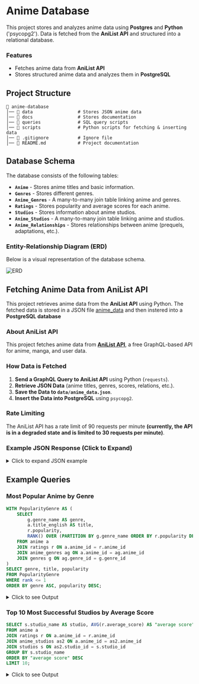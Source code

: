 # Anime Database

This project stores and analyzes anime data using **Postgres** and **Python** ('psycopg2'). Data is fetched from the **AniList API** and structured into a relational database.

### Features
- Fetches anime data from **AniList API**
- Stores structured anime data and analyzes them in **PostgreSQL**

## Project Structure
```
📂 anime-database
│── 📁 data                 # Stores JSON anime data
│── 📁 docs                 # Stores documentation
│── 📁 queries              # SQL query scripts
│── 📁 scripts              # Python scripts for fetching & inserting data
│── 📄 .gitignore           # Ignore file
│── 📄 README.md            # Project documentation
```


## Database Schema
The database consists of the following tables:

- **`Anime`** - Stores anime titles and basic information.
- **`Genres`** - Stores different genres.
- **`Anime_Genres`** - A many-to-many join table linking anime and genres.
- **`Ratings`** - Stores popularity and average scores for each anime.
- **`Studios`** - Stores information about anime studios.
- **`Anime_Studios`** - A many-to-many join table linking anime and studios.
- **`Anime_Relationships`** - Stores relationships between anime (prequels, adaptations, etc.).

### Entity-Relationship Diagram (ERD)
Below is a visual representation of the database schema.

![ERD](https://private-user-images.githubusercontent.com/176351286/407717372-348c5cc8-d5e3-4747-9a10-4808eb98d522.png?jwt=eyJhbGciOiJIUzI1NiIsInR5cCI6IkpXVCJ9.eyJpc3MiOiJnaXRodWIuY29tIiwiYXVkIjoicmF3LmdpdGh1YnVzZXJjb250ZW50LmNvbSIsImtleSI6ImtleTUiLCJleHAiOjE3MzgxNTEzOTMsIm5iZiI6MTczODE1MTA5MywicGF0aCI6Ii8xNzYzNTEyODYvNDA3NzE3MzcyLTM0OGM1Y2M4LWQ1ZTMtNDc0Ny05YTEwLTQ4MDhlYjk4ZDUyMi5wbmc_WC1BbXotQWxnb3JpdGhtPUFXUzQtSE1BQy1TSEEyNTYmWC1BbXotQ3JlZGVudGlhbD1BS0lBVkNPRFlMU0E1M1BRSzRaQSUyRjIwMjUwMTI5JTJGdXMtZWFzdC0xJTJGczMlMkZhd3M0X3JlcXVlc3QmWC1BbXotRGF0ZT0yMDI1MDEyOVQxMTQ0NTNaJlgtQW16LUV4cGlyZXM9MzAwJlgtQW16LVNpZ25hdHVyZT1hYTg5NzBlNzAxNGNlNTgxM2Q3MWY0Zjk5MmVkYjkwOGYxYzA4NTRkY2YyMDI0ZGE5MDA5ZGU5NTA0YjVjNGRlJlgtQW16LVNpZ25lZEhlYWRlcnM9aG9zdCJ9.8C6saRW-SL0jlEW0JomPix6E1p-XyIGpJj1_rm8551Y)

## Fetching Anime Data from AniList API
This project retrieves anime data from the **AniList API** using Python. The fetched data is stored in a JSON file [anime_data]('data/anime_data.json') and then instered into a **PostgreSQL database**

### About AniList API
This project fetches anime data from **[AniList API](https://docs.anilist.co/)**, a free GraphQL-based API for anime, manga, and user data.

### How Data is Fetched
1. **Send a GraphQL Query to AniList API** using Python (`requests`).
2. **Retrieve JSON Data** (anime titles, genres, scores, relations, etc.).
3. **Save the Data to `data/anime_data.json`**.
4. **Insert the Data into PostgreSQL** using `psycopg2`.

### Rate Limiting
The AniList API has a rate limit of 90 requests per minute **(currently, the API is in a degraded state and is limited to 30 requests per minute)**.

### Example JSON Response (Click to Expand)
<details>
    <summary>Click to expand JSON example</summary>
    
```json
{
    "id": 98478,
    "title": {
        "romaji": "3-gatsu no Lion 2",
        "english": "March comes in like a lion Season 2"
    },
    "genres": ["Drama", "Slice of Life"],
    "episodes": 22,
    "averageScore": 89,
    "popularity": 114660,
    "status": "FINISHED",
    "startDate": {
        "year": 2017,
        "month": 10,
        "day": 14
    },
    "studios": {
        "nodes": [
            { "name": "Shaft" },
            { "name": "Aniplex" }
        ]
    },
    "relations": {
        "edges": [
            { "relationType": "PREQUEL", "node": { "title": { "romaji": "3-gatsu no Lion" } } },
            { "relationType": "ADAPTATION", "node": { "title": { "romaji": "3-gatsu no Lion" } } },
            { "relationType": "OTHER", "node": { "title": { "romaji": "I AM STANDING" } } }
        ]
    }
}
```

</details>

## Example Queries

### Most Popular Anime by Genre
```sql
WITH PopularityGenre AS (
	SELECT 
		g.genre_name AS genre,
		a.title_english AS title,
		r.popularity,
		RANK() OVER (PARTITION BY g.genre_name ORDER BY r.popularity DESC)
	FROM anime a
	JOIN ratings r ON a.anime_id = r.anime_id
	JOIN anime_genres ag ON a.anime_id = ag.anime_id
	JOIN genres g ON ag.genre_id = g.genre_id
)
SELECT genre, title, popularity
FROM PopularityGenre 
WHERE rank <= 1
ORDER BY genre ASC, popularity DESC;
```

<details>
    <summary>Click to see Output</summary>

| genre           | title                          | popularity |
|---------------|---------------------------------|------------|
| Action        | Attack on Titan                | 835,234    |
| Adventure     | Demon Slayer: Kimetsu no Yaiba | 791,871    |
| Comedy       | My Hero Academia               | 715,098    |
| Drama        | Attack on Titan                | 835,234    |
| Ecchi        | No Game, No Life               | 455,472    |
| Fantasy      | Attack on Titan                | 835,234    |
| Horror       | Tokyo Ghoul                    | 600,389    |
| Mahou Shoujo | Puella Magi Madoka Magica      | 263,184    |
| Mecha        | DARLING in the FRANXX          | 405,397    |
| Music        | Your Lie in April              | 494,476    |
| Mystery      | Attack on Titan                | 835,234    |
| Psychological| Death Note                     | 760,078    |
| Romance      | Sword Art Online               | 586,667    |
| Sci-Fi       | One-Punch Man                  | 628,937    |
| Slice of Life| A Silent Voice                 | 556,751    |
| Sports       | HAIKYU!!                        | 483,106    |
| Supernatural | Demon Slayer: Kimetsu no Yaiba | 791,871    |
| Thriller     | Death Note                     | 760,078    |

</details>


### Top 10 Most Successful Studios by Average Score
```sql
SELECT s.studio_name AS studio, AVG(r.average_score) AS "average score"
FROM anime a 
JOIN ratings r ON a.anime_id = r.anime_id
JOIN anime_studios as2 ON a.anime_id = as2.anime_id 
JOIN studios s ON as2.studio_id = s.studio_id 
GROUP BY s.studio_name
ORDER BY "average score" DESC
LIMIT 10;
```

<details>
    <summary>Click to see Output</summary>

| Studio Name                   | Average Score |
|-------------------------------|--------------|
| Studio Live                   | 89           |
| TOHO animation STUDIO         | 88           |
| Studio Guts                   | 88           |
| TAP                            | 88           |
| Magic Bus                     | 88           |
| Mushi Production              | 88           |
| Asahi Production              | 88           |
| Imagica Infos                 | 88           |
| qooop                          | 87           |
| Studio LAN                    | 86           |

</details>
